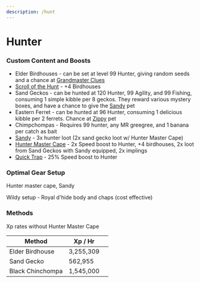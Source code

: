 ```yaml
---
description: /hunt
---
```


# Hunter

### Custom Content and Boosts

* Elder Birdhouses - can be set at level 99 Hunter, giving random seeds and a chance at [Grandmaster Clues](https://bso-wiki.oldschool.gg/custom-items/grandmaster-clues)
* [Scroll of the Hunt](dungeoneering-training/dg-rewards.md#buyable-boosts-utility) - +4 Birdhouses
* Sand Geckos - can be hunted at 120 Hunter, 99 Agility, and 99 Fishing, consuming 1 simple kibble per 8 geckos. They reward various mystery boxes, and have a chance to give the [Sandy](../custom-items/pets.md#resource-gathering-and-loot-affecting-pets) pet
* Eastern Ferret - can be hunted at 96 Hunter, consuming 1 delicious kibble per 2 ferrets. Chance at [Zippy](../custom-items/pets.md#miscellaneous-pets) pet
* Chimpchompas - Requires 99 hunter, any MR greegree, and 1 banana per catch as bait
* [Sandy](../custom-items/pets.md#miscellaneous-pets) - 3x hunter loot (2x sand gecko loot w/ Hunter Master Cape)
* [Hunter Master Cape](../custom-items/equippables/#master-capes) - 2x Speed boost to Hunter, +4 birdhouses, 2x loot from Sand Geckos with Sandy equipped, 2x implings
* [Quick Trap](invention/#inventions) - 25% Speed boost to Hunter

### Optimal Gear Setup

Hunter master cape, Sandy

Wildy setup - Royal d'hide body and chaps (cost effective)

### Methods

Xp rates without Hunter Master Cape

<table><thead><tr><th>Method</th><th>Xp / Hr</th><th data-hidden></th></tr></thead><tbody><tr><td>Elder Birdhouse</td><td>3,255,309</td><td></td></tr><tr><td>Sand Gecko</td><td>562,955</td><td></td></tr><tr><td>Black Chinchompa</td><td>1,545,000</td><td></td></tr></tbody></table>
